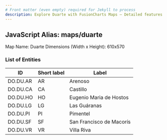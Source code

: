 ```yaml
---
# Front matter (even empty) required for Jekyll to process
description: Explore Duarte with FusionCharts Maps – Detailed features for seamless integration. Try now & enhance your data visualization today! 
---
```


## JavaScript Alias: maps/duarte

Map Name: Duarte
Dimensions (Width x Height): 610x570





### List of Entities

ID | Short label | Label
---|---|---|
DO.DU.AR|AR|Arenoso
DO.DU.CA|CA|Castillo
DO.DU.HO|HO|Eugenio Maria de Hostos
DO.DU.LG|LG|Las Guáranas
DO.DU.PI|PI|Pimentel
DO.DU.SF|SF|San Francisco de Macorís
DO.DU.VR|VR|Villa Riva